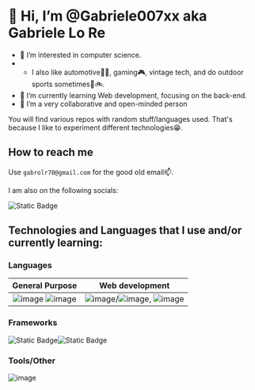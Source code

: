 # 👋 Hi, I’m @Gabriele007xx aka Gabriele Lo Re

- 👀 I’m interested in computer science.
- - I also like automotive🔧🚗, gaming🎮, vintage tech, and do outdoor sports sometimes🏃🚲.
- 🌱 I’m currently learning Web development, focusing on the back-end.
- 💞️ I’m a very collaborative and open-minded person

You will find various repos with random stuff/languages used. That's because I like to experiment different technologies😁.
  
## How to reach me

Use `gabrolr70@gmail.com` for the good old email📫.

I am also on the following socials:

![Static Badge](https://img.shields.io/badge/linkedin-blue?style=for-the-badge&logoColor=white&link=linkedin.com%2Fin%2Fgabriele-lo-re-484503303%2F)

## Technologies and Languages that I use and/or currently learning:

### Languages

| General Purpose | Web development |
|:---:|:---:|
| ![image](https://img.shields.io/badge/Java-orange) ![image](https://img.shields.io/badge/C%2B%2B-00599C?logo=cplusplus) | ![image](https://img.shields.io/badge/javascript-F7DF1E?logo=javascript&logoColor=white)/![image](https://img.shields.io/badge/typescript-0854C1), ![image](https://img.shields.io/badge/PHP-777BB4?logo=php&logoColor=white) |

### Frameworks

![Static Badge](https://img.shields.io/badge/node.js-5FA04E?logo=node.js&logoColor=white)![Static Badge](https://img.shields.io/badge/react-001164)


### Tools/Other
  
![image](https://img.shields.io/badge/git-orange)





